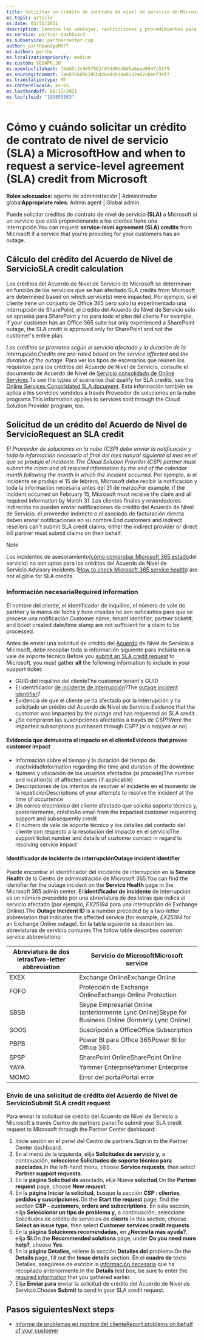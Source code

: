 ```yaml
---
title: Solicitar un crédito de contrato de nivel de servicio de Microsoft
ms.topic: article
ms.date: 03/31/2021
description: Conozca las ventajas, restricciones y procedimientos para solicitar un crédito de contrato de nivel de servicio (SLA) a Microsoft si los clientes experimentan una interrupción del servicio.
ms.service: partner-dashboard
ms.subservice: partnercenter-csp
author: parthpandyaMSFT
ms.author: parthp
ms.localizationpriority: medium
ms.custom: SEOAPR.20
ms.openlocfilehash: 74dd5c2c9457961f07dd0dd8d5a6ead9047c5579
ms.sourcegitcommit: 7a6836bd962d5b426a8cb34a9132a87cbbbf39f7
ms.translationtype: MT
ms.contentlocale: es-ES
ms.lasthandoff: 05/13/2021
ms.locfileid: "109855563"
---
```

# <a name="how-and-when-to-request-a-service-level-agreement-sla-credit-from-microsoft"></a><span data-ttu-id="6ba96-103">Cómo y cuándo solicitar un crédito de contrato de nivel de servicio (SLA) a Microsoft</span><span class="sxs-lookup"><span data-stu-id="6ba96-103">How and when to request a service-level agreement (SLA) credit from Microsoft</span></span>

<span data-ttu-id="6ba96-104">**Roles adecuados:** agente de administración | Administrador global</span><span class="sxs-lookup"><span data-stu-id="6ba96-104">**Appropriate roles**: Admin agent | Global admin</span></span>

<span data-ttu-id="6ba96-105">Puede solicitar créditos de contrato de nivel de servicio **(SLA)** a Microsoft si un servicio que está proporcionando a los clientes tiene una interrupción.</span><span class="sxs-lookup"><span data-stu-id="6ba96-105">You can request **service-level agreement (SLA) credits** from Microsoft if a service that you're providing for your customers has an outage.</span></span>

## <a name="sla-credit-calculation"></a><span data-ttu-id="6ba96-106">Cálculo del crédito del Acuerdo de Nivel de Servicio</span><span class="sxs-lookup"><span data-stu-id="6ba96-106">SLA credit calculation</span></span>

<span data-ttu-id="6ba96-107">Los créditos del Acuerdo de Nivel de Servicio de Microsoft se determinan en función de los servicios que se han afectado.</span><span class="sxs-lookup"><span data-stu-id="6ba96-107">SLA credits from Microsoft are determined based on which service(s) were impacted.</span></span> <span data-ttu-id="6ba96-108">Por ejemplo, si el cliente tiene un conjunto de Office 365 pero solo ha experimentado una interrupción de SharePoint, el crédito del Acuerdo de Nivel de Servicio solo se aprueba para SharePoint y no para todo el plan del cliente.</span><span class="sxs-lookup"><span data-stu-id="6ba96-108">For example, if your customer has an Office 365 suite but only experienced a SharePoint outage, the SLA credit is approved only for SharePoint and not the customer's entire plan.</span></span>

<span data-ttu-id="6ba96-109">*Los créditos se prorratea según el servicio afectado y la duración de la interrupción.*</span><span class="sxs-lookup"><span data-stu-id="6ba96-109">*Credits are pro-rated based on the service affected and the duration of the outage.*</span></span> <span data-ttu-id="6ba96-110">Para ver los tipos de escenarios que reúnen los requisitos para los créditos del Acuerdo de Nivel de Servicio, consulte el documento de Acuerdo de Nivel de [Servicio consolidado de Online Services](http://www.microsoftvolumelicensing.com/DocumentSearch.aspx?Mode=3&DocumentTypeId=37).</span><span class="sxs-lookup"><span data-stu-id="6ba96-110">To see the types of scenarios that qualify for SLA credits, see the [Online Services Consolidated SLA document](http://www.microsoftvolumelicensing.com/DocumentSearch.aspx?Mode=3&DocumentTypeId=37).</span></span> <span data-ttu-id="6ba96-111">Esta información también se aplica a los servicios vendidos a través Proveedor de soluciones en la nube programa.</span><span class="sxs-lookup"><span data-stu-id="6ba96-111">This information applies to services sold through the Cloud Solution Provider program, too.</span></span>


## <a name="request-an-sla-credit"></a><span data-ttu-id="6ba96-112">Solicitud de un crédito del Acuerdo de Nivel de Servicio</span><span class="sxs-lookup"><span data-stu-id="6ba96-112">Request an SLA credit</span></span>

<span data-ttu-id="6ba96-113">*El Proveedor de soluciones en la nube (CSP) debe enviar la notificación y toda la información necesaria al final del mes natural siguiente al mes en el que se produjo el incidente.*</span><span class="sxs-lookup"><span data-stu-id="6ba96-113">*The Cloud Solution Provider (CSP) partner must submit the claim and all required information by the end of the calendar month following the month in which the incident occurred.*</span></span> <span data-ttu-id="6ba96-114">Por ejemplo, si el incidente se produjo el 15 de febrero, Microsoft debe recibir la notificación y toda la información necesaria antes del 31 de marzo.</span><span class="sxs-lookup"><span data-stu-id="6ba96-114">For example, if the incident occurred on February 15, Microsoft must receive the claim and all required information by March 31.</span></span> <span data-ttu-id="6ba96-115">Los clientes finales y revendedores indirectos no pueden enviar notificaciones de crédito del Acuerdo de Nivel de Servicio. el proveedor indirecto o el asociado de facturación directa deben enviar notificaciones en su nombre.</span><span class="sxs-lookup"><span data-stu-id="6ba96-115">End customers and indirect resellers can't submit SLA credit claims; either the indirect provider or direct bill partner must submit claims on their behalf.</span></span>

>[!NOTE]
><span data-ttu-id="6ba96-116">Los incidentes de asesoramiento[(cómo comprobar Microsoft 365 estado](https://docs.microsoft.com/microsoft-365/enterprise/view-service-health?&preserve-view=trueo365-worldwide#incidents-and-advisories)del servicio) no son aptos para los créditos del Acuerdo de Nivel de Servicio.</span><span class="sxs-lookup"><span data-stu-id="6ba96-116">Advisory incidents ([How to check Microsoft 365 service health](https://docs.microsoft.com/microsoft-365/enterprise/view-service-health?&preserve-view=trueo365-worldwide#incidents-and-advisories)) are not eligible for SLA credits.</span></span>

### <a name="required-information"></a><span data-ttu-id="6ba96-117">Información necesaria</span><span class="sxs-lookup"><span data-stu-id="6ba96-117">Required information</span></span>

<span data-ttu-id="6ba96-118">El nombre del cliente, el identificador de inquilino, el número de vale de partner y la marca de fecha y hora creadas no son suficientes para que se procese una notificación.</span><span class="sxs-lookup"><span data-stu-id="6ba96-118">Customer name, tenant identifier, partner ticket#, and ticket created date/time stamp are not sufficient for a claim to be processed.</span></span>

<span data-ttu-id="6ba96-119">Antes de enviar una solicitud de crédito  del [Acuerdo](#submit-sla-credit-request) de Nivel de Servicio a Microsoft, debe recopilar toda la información siguiente para incluirla en la vale de soporte técnico:</span><span class="sxs-lookup"><span data-stu-id="6ba96-119">Before you [submit an SLA credit request](#submit-sla-credit-request) to Microsoft, you must gather **all** the following information to include in your support ticket:</span></span>

- <span data-ttu-id="6ba96-120">GUID del inquilino del cliente</span><span class="sxs-lookup"><span data-stu-id="6ba96-120">The customer tenant's GUID</span></span>
- <span data-ttu-id="6ba96-121">El identificador [de incidente de interrupción](#outage-incident-identifier)?</span><span class="sxs-lookup"><span data-stu-id="6ba96-121">The [outage incident identifier](#outage-incident-identifier)?</span></span>
- <span data-ttu-id="6ba96-122">Evidencia de que el cliente se ha afectado por la interrupción y ha solicitado un crédito del Acuerdo de Nivel de Servicio.</span><span class="sxs-lookup"><span data-stu-id="6ba96-122">Evidence that the customer was impacted by the outage and has requested an SLA credit.</span></span>
- <span data-ttu-id="6ba96-123">¿Se compraron las suscripciones afectadas a través de CSP?</span><span class="sxs-lookup"><span data-stu-id="6ba96-123">Were the impacted subscriptions purchased through CSP?</span></span> <span data-ttu-id="6ba96-124">(*sí* o *no*)</span><span class="sxs-lookup"><span data-stu-id="6ba96-124">(*yes* or *no*)</span></span>

#### <a name="evidence-that-proves-customer-impact"></a><span data-ttu-id="6ba96-125">Evidencia que demuestra el impacto en el cliente</span><span class="sxs-lookup"><span data-stu-id="6ba96-125">Evidence that proves customer impact</span></span>

- <span data-ttu-id="6ba96-126">Información sobre el tiempo y la duración del tiempo de inactividad</span><span class="sxs-lookup"><span data-stu-id="6ba96-126">Information regarding the time and duration of the downtime</span></span>
- <span data-ttu-id="6ba96-127">Número y ubicación de los usuarios afectados (si procede)</span><span class="sxs-lookup"><span data-stu-id="6ba96-127">The number and location(s) of affected users (if applicable)</span></span>
- <span data-ttu-id="6ba96-128">Descripciones de los intentos de resolver el incidente en el momento de la repetición</span><span class="sxs-lookup"><span data-stu-id="6ba96-128">Descriptions of your attempts to resolve the incident at the time of occurrence</span></span>
- <span data-ttu-id="6ba96-129">Un correo electrónico del cliente afectado que solicita soporte técnico y, posteriormente, crédito</span><span class="sxs-lookup"><span data-stu-id="6ba96-129">An email from the impacted customer requesting support and subsequently credit</span></span>
- <span data-ttu-id="6ba96-130">El número de vale de soporte técnico y los detalles del contacto del cliente con respecto a la resolución del impacto en el servicio</span><span class="sxs-lookup"><span data-stu-id="6ba96-130">The support ticket number and details of customer contact in regard to resolving service impact</span></span>


#### <a name="outage-incident-identifier"></a><span data-ttu-id="6ba96-131">Identificador de incidente de interrupción</span><span class="sxs-lookup"><span data-stu-id="6ba96-131">Outage incident identifier</span></span>

<span data-ttu-id="6ba96-132">Puede encontrar el identificador del incidente de interrupción en la **Service Health** de la Centro de administración de Microsoft 365.</span><span class="sxs-lookup"><span data-stu-id="6ba96-132">You can find the identifier for the outage incident on the **Service Health** page in the Microsoft 365 admin center.</span></span> <span data-ttu-id="6ba96-133">El **identificador de incidente** de interrupción es un número precedido por una abreviatura de dos letras que indica el servicio afectado (por ejemplo, *EX25194* para una interrupción de Exchange Online).</span><span class="sxs-lookup"><span data-stu-id="6ba96-133">The **Outage Incident ID** is a number preceded by a two-letter abbreviation that indicates the affected service (for example, *EX25194* for an Exchange Online outage).</span></span> <span data-ttu-id="6ba96-134">En la tabla siguiente se describen las abreviaturas de servicio comunes:</span><span class="sxs-lookup"><span data-stu-id="6ba96-134">The follow table describes common service abbreviations:</span></span>

| <span data-ttu-id="6ba96-135">Abreviatura de dos letras</span><span class="sxs-lookup"><span data-stu-id="6ba96-135">Two-letter abbreviation</span></span> | <span data-ttu-id="6ba96-136">Servicio de Microsoft</span><span class="sxs-lookup"><span data-stu-id="6ba96-136">Microsoft service</span></span> |
| ----------------------- | ----------------- |
| <span data-ttu-id="6ba96-137">EX</span><span class="sxs-lookup"><span data-stu-id="6ba96-137">EX</span></span> | <span data-ttu-id="6ba96-138">Exchange Online</span><span class="sxs-lookup"><span data-stu-id="6ba96-138">Exchange Online</span></span> |
| <span data-ttu-id="6ba96-139">FO</span><span class="sxs-lookup"><span data-stu-id="6ba96-139">FO</span></span> | <span data-ttu-id="6ba96-140">Protección de Exchange Online</span><span class="sxs-lookup"><span data-stu-id="6ba96-140">Exchange Online Protection</span></span> |
| <span data-ttu-id="6ba96-141">SB</span><span class="sxs-lookup"><span data-stu-id="6ba96-141">SB</span></span> | <span data-ttu-id="6ba96-142">Skype Empresarial Online (anteriormente Lync Online)</span><span class="sxs-lookup"><span data-stu-id="6ba96-142">Skype for Business Online (formerly Lync Online)</span></span> |
| <span data-ttu-id="6ba96-143">SO</span><span class="sxs-lookup"><span data-stu-id="6ba96-143">OS</span></span> | <span data-ttu-id="6ba96-144">Suscripción a Office</span><span class="sxs-lookup"><span data-stu-id="6ba96-144">Office Subscription</span></span> |
| <span data-ttu-id="6ba96-145">PB</span><span class="sxs-lookup"><span data-stu-id="6ba96-145">PB</span></span> | <span data-ttu-id="6ba96-146">Power BI para Office 365</span><span class="sxs-lookup"><span data-stu-id="6ba96-146">Power BI for Office 365</span></span> |
| <span data-ttu-id="6ba96-147">SP</span><span class="sxs-lookup"><span data-stu-id="6ba96-147">SP</span></span> | <span data-ttu-id="6ba96-148">SharePoint Online</span><span class="sxs-lookup"><span data-stu-id="6ba96-148">SharePoint Online</span></span> |
| <span data-ttu-id="6ba96-149">YA</span><span class="sxs-lookup"><span data-stu-id="6ba96-149">YA</span></span> | <span data-ttu-id="6ba96-150">Yammer Enterprise</span><span class="sxs-lookup"><span data-stu-id="6ba96-150">Yammer Enterprise</span></span> |
| <span data-ttu-id="6ba96-151">MO</span><span class="sxs-lookup"><span data-stu-id="6ba96-151">MO</span></span> | <span data-ttu-id="6ba96-152">Error del portal</span><span class="sxs-lookup"><span data-stu-id="6ba96-152">Portal error</span></span> |

### <a name="submit-sla-credit-request"></a><span data-ttu-id="6ba96-153">Envío de una solicitud de crédito del Acuerdo de Nivel de Servicio</span><span class="sxs-lookup"><span data-stu-id="6ba96-153">Submit SLA credit request</span></span>

<span data-ttu-id="6ba96-154">Para enviar la solicitud de crédito del Acuerdo de Nivel de Servicio a Microsoft a través Centro de partners panel:</span><span class="sxs-lookup"><span data-stu-id="6ba96-154">To submit your SLA credit request to Microsoft through the Partner Center dashboard:</span></span>

1. <span data-ttu-id="6ba96-155">Inicie sesión en el panel del Centro de partners.</span><span class="sxs-lookup"><span data-stu-id="6ba96-155">Sign in to the Partner Center dashboard.</span></span>
2. <span data-ttu-id="6ba96-156">En el menú de la izquierda, elija **Solicitudes de servicio y,** a continuación, **seleccione Solicitudes de soporte técnico para asociados.**</span><span class="sxs-lookup"><span data-stu-id="6ba96-156">In the left-hand menu, choose **Service requests**, then select **Partner support requests**.</span></span>
3. <span data-ttu-id="6ba96-157">En la **página Solicitud de** asociado, elija Nueva **solicitud.**</span><span class="sxs-lookup"><span data-stu-id="6ba96-157">On the **Partner request** page, choose **New request**.</span></span>
4. <span data-ttu-id="6ba96-158">En la **página Iniciar la solicitud,** busque la sección **CSP : clientes, pedidos y suscripciones.**</span><span class="sxs-lookup"><span data-stu-id="6ba96-158">On the **Start the request** page, find the section **CSP - customers, orders and subscriptions**.</span></span> <span data-ttu-id="6ba96-159">En esta sección, elija **Seleccionar un tipo de problema y,** a continuación, seleccione Solicitudes de crédito de servicios de **cliente**.</span><span class="sxs-lookup"><span data-stu-id="6ba96-159">In this section, choose **Select an issue type**, then select **Customer services credit requests**.</span></span>
5. <span data-ttu-id="6ba96-160">En la **página Soluciones recomendadas,** en **¿Necesita más ayuda?**, elija **Sí.**</span><span class="sxs-lookup"><span data-stu-id="6ba96-160">On the **Recommended solutions** page, under **Do you need more help?**, choose **Yes**.</span></span>
6. <span data-ttu-id="6ba96-161">En la **página Detalles,** rellene la sección **Detalles del** problema.</span><span class="sxs-lookup"><span data-stu-id="6ba96-161">On the **Details** page, fill out the **Issue details** section.</span></span> <span data-ttu-id="6ba96-162">En el **cuadro de** texto Detalles, asegúrese de escribir la [información necesaria](#required-information) que ha recopilado anteriormente.</span><span class="sxs-lookup"><span data-stu-id="6ba96-162">In the **Details** text box, be sure to enter the [required information](#required-information) that you gathered earlier.</span></span>
7. <span data-ttu-id="6ba96-163">Elija **Enviar para** enviar la solicitud de crédito del Acuerdo de Nivel de Servicio.</span><span class="sxs-lookup"><span data-stu-id="6ba96-163">Choose **Submit** to send in your SLA credit request.</span></span>

## <a name="next-steps"></a><span data-ttu-id="6ba96-164">Pasos siguientes</span><span class="sxs-lookup"><span data-stu-id="6ba96-164">Next steps</span></span>

- [<span data-ttu-id="6ba96-165">Informe de problemas en nombre del cliente</span><span class="sxs-lookup"><span data-stu-id="6ba96-165">Report problems on behalf of your customer</span></span>](report-problems-on-behalf-of-a-customer.md)
